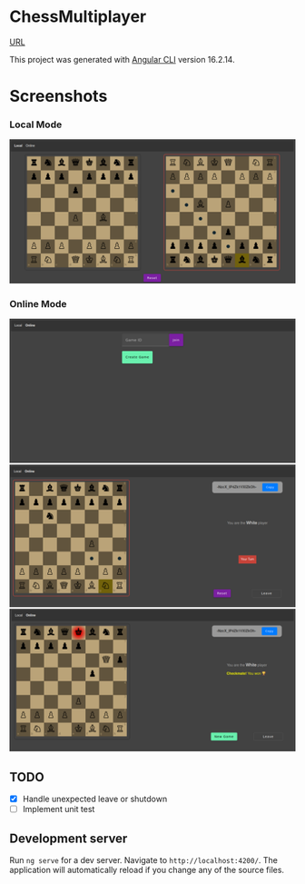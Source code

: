 # ChessMultiplayer

<a href="https://chess-multiplayer-a8872.web.app/" target="_blank">URL</a>

This project was generated with [Angular CLI](https://github.com/angular/angular-cli) version 16.2.14.

# Screenshots

### Local Mode

![Image](./assets/1.png)

### Online Mode

![Image](./assets/2.png)
![Image](./assets/3.png)
![Image](./assets/4.png)

## TODO

- [x] Handle unexpected leave or shutdown
- [ ] Implement unit test

## Development server

Run `ng serve` for a dev server. Navigate to `http://localhost:4200/`. The application will automatically reload if you change any of the source files.
